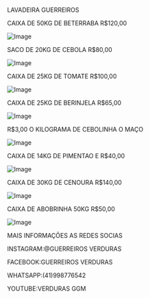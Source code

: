
LAVADEIRA GUERREIROS 

CAIXA DE 50KG DE BETERRABA R$120,00




![Image](https://user-images.githubusercontent.com/114024348/193336179-40092bcf-e29a-4dce-9537-1ece9c89b2de.png)


SACO DE 20KG DE CEBOLA R$80,00








![Image](https://user-images.githubusercontent.com/114024348/193335359-2eed455f-7bbf-43e1-a9c1-24894dfd8cce.png)


CAIXA DE 25KG DE TOMATE R$100,00






![Image](https://user-images.githubusercontent.com/114024348/193335466-3f8943c2-2568-4fef-be4f-f4668f524be3.png)



CAIXA DE 25KG DE BERINJELA R$65,00




![Image](https://user-images.githubusercontent.com/114024348/193336039-3c5dfa53-d88c-4a67-8025-be0b0d56ca84.png)


R$3,00 O KILOGRAMA DE CEBOLINHA O MAÇO




![Image](https://user-images.githubusercontent.com/114024348/193336749-e61e4bf8-98ff-49de-8cff-7ef921f218dc.png)


CAIXA DE 14KG DE PIMENTAO E R$40,00





![Image](https://user-images.githubusercontent.com/114024348/193337157-6accc43c-77dd-41f9-952c-ef856af1b142.png)


CAIXA DE 30KG DE CENOURA R$140,00





![Image](https://user-images.githubusercontent.com/114024348/193338080-6d352c25-5af6-4d62-a2f7-bdf3320c0dc3.png)


CAIXA DE ABOBRINHA 50KG R$50,00





![Image](https://user-images.githubusercontent.com/114024348/193338892-02709433-8dc1-4d5a-9fa3-75da6248347f.png)



MAIS INFORMAÇÕES AS REDES SOCIAS

INSTAGRAM:@GUERREIROS VERDURAS

FACEBOOK:GUERREIROS VERDURAS

WHATSAPP:(41)998776542

YOUTUBE:VERDURAS GGM





























































